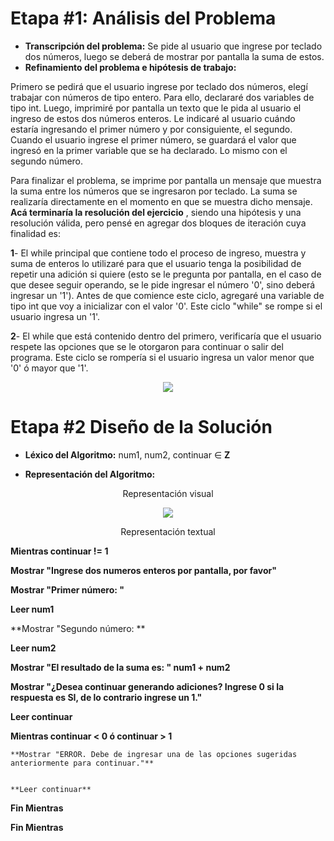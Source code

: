 # Etapa #1: Análisis del Problema

- **Transcripción del problema:** Se pide al usuario que ingrese por teclado dos números, luego se deberá de mostrar por pantalla la suma de estos.
- **Refinamiento del problema e hipótesis de trabajo:**

Primero se pedirá que el usuario ingrese por teclado dos números, elegí trabajar con números de tipo entero. Para ello, declararé dos variables de tipo int. Luego, imprimiré por pantalla un texto que le pida al usuario el ingreso de estos dos números enteros. Le indicaré al usuario cuándo estaría ingresando el primer número y por consiguiente, el segundo.
Cuando el usuario ingrese el primer número, se guardará el valor que ingresó en la primer variable que se ha declarado. Lo mismo con el segundo número.


Para finalizar el problema, se imprime por pantalla un mensaje que muestra la suma entre los números que se ingresaron por teclado. La suma se realizaría directamente en el momento en que se muestra dicho mensaje.
**Acá terminaría la resolución del ejercicio** , siendo una hipótesis y una resolución válida, pero pensé en agregar dos bloques de iteración cuya finalidad es:


**1**- El while principal que contiene todo el proceso de ingreso, muestra y suma de enteros lo utilizaré para que el usuario tenga la posibilidad de repetir una adición si quiere (esto se le pregunta por pantalla, en el caso de que desee seguir operando, se le pide ingresar el número '0', sino deberá ingresar un '1'). Antes de que comience este ciclo, agregaré una variable de tipo int que voy a inicializar con el valor '0'. Este ciclo "while" se rompe si el usuario ingresa un '1'.


**2**- El while que está contenido dentro del primero, verificaría que el usuario respete las opciones que se le otorgaron para continuar o salir del programa. Este ciclo se rompería si el usuario ingresa un valor menor que '0' ó mayor que '1'.

<p align="center">
<img src="https://user-images.githubusercontent.com/50343556/80669330-69a65700-8aa4-11ea-991b-1fc9240a54c0.png">
</p>

# Etapa #2 Diseño de la Solución


- **Léxico del Algoritmo:** num1, num2, continuar ∈ **Z**

- **Representación del Algoritmo:**

<p align="center">
  Representación visual
</p>
<p align="center">
<img src="https://user-images.githubusercontent.com/50343556/80672894-2650e600-8aae-11ea-8b0f-e460e0f53ef0.png">
</p>


<p align="center">
  Representación textual
</p>


**Mientras continuar != 1**


  **Mostrar "Ingrese dos numeros enteros por pantalla, por favor"**
  
  
  **Mostrar "Primer número: "**
  
  
  **Leer num1**
  
  
  **Mostrar "Segundo número: **
  
  
  **Leer num2**
  
  
  **Mostrar "El resultado de la suma es: " num1 + num2**
  
  
  **Mostrar "¿Desea continuar generando adiciones? Ingrese 0 si la respuesta es SI, de lo contrario ingrese un 1."**
  
  
  **Leer continuar**
  
  
  **Mientras continuar < 0 ó continuar > 1**
  
  
    **Mostrar "ERROR. Debe de ingresar una de las opciones sugeridas anteriormente para continuar."**
    
    
    **Leer continuar**
    
    
  **Fin Mientras**
  
  
**Fin Mientras**
